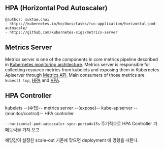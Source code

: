 ## HPA (Horizontal Pod Autoscaler)

```
@author: suktae.choi
- https://kubernetes.io/ko/docs/tasks/run-application/horizontal-pod-autoscale/
- https://github.com/kubernetes-sigs/metrics-server
```

## Metrics Server

Metrics server is one of the components in core metrics pipeline described in [Kubernetes monitoring architecture](https://github.com/kubernetes/community/blob/master/contributors/design-proposals/instrumentation/monitoring_architecture.md). Metrics server is responsible for collecting resource metrics from kubelets and exposing them in Kubernetes Apiserver through [Metrics API](https://github.com/kubernetes/metrics). Main consumers of those metrics are `kubectl top`, [HPA](https://kubernetes.io/docs/tasks/run-application/horizontal-pod-autoscale/) and [VPA](https://github.com/kubernetes/autoscaler/tree/master/vertical-pod-autoscaler).

## HPA Controller

kubelets --(수집)-- metrics server --(expose)-- kube-apiserver --(monitor/control)-- HPA controller

`--horizontal-pod-autoscaler-sync-period=15s` 주기적으로 HPA Controller 가 메트릭을 가져 오고

해당값이 설정한 scale-out 기준에 맞으면 deployment 에 명령을 내린다.
